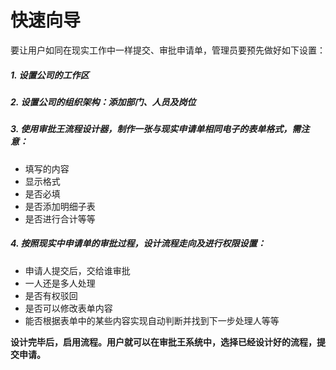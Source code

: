 # 快速向导
要让用户如同在现实工作中一样提交、审批申请单，管理员要预先做好如下设置：

##### 1. 设置公司的工作区
##### 2. 设置公司的组织架构：添加部门、人员及岗位
##### 3. 使用审批王流程设计器，制作一张与现实申请单相同电子的表单格式，需注意：
- 填写的内容
- 显示格式
- 是否必填
- 是否添加明细子表
- 是否进行合计等等

##### 4. 按照现实中申请单的审批过程，设计流程走向及进行权限设置：
- 申请人提交后，交给谁审批
- 一人还是多人处理
- 是否有权驳回
- 是否可以修改表单内容
- 能否根据表单中的某些内容实现自动判断并找到下一步处理人等等

**设计完毕后，启用流程。用户就可以在审批王系统中，选择已经设计好的流程，提交申请。**
